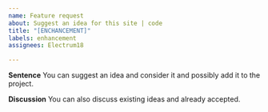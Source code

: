 ```yaml
---
name: Feature request
about: Suggest an idea for this site | code
title: "[ENCHANCEMENT]"
labels: enhancement
assignees: Electrum18

---
```


**Sentence**
You can suggest an idea and consider it and possibly add it to the project.

**Discussion**
You can also discuss existing ideas and already accepted.
